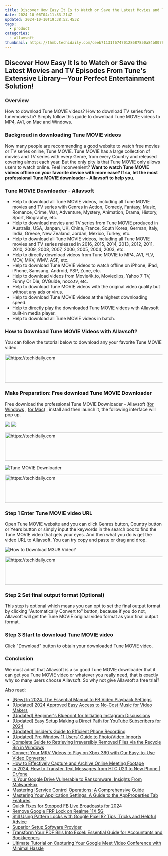 ```yaml
---
title: Discover How Easy It Is to Watch or Save the Latest Movies and TV Episodes From Tune's Extensive Library—Your Perfect Entertainment Solution!
date: 2024-10-06T04:11:33.214Z
updated: 2024-10-10T19:38:52.453Z
tags:
  - product
categories:
  - allavsoft
thumbnail: https://thmb.techidaily.com/ceeb71131f67470128687850a84b0078790624844b7b52caccd45c8365ecdd85.jpg
---
```


## Discover How Easy It Is to Watch or Save the Latest Movies and TV Episodes From Tune's Extensive Library—Your Perfect Entertainment Solution!

### Overview

How to download Tune MOVIE videos? How to download TV series from tunemovies.to? Simply follow this guide to download Tune MOVIE videos to MP4, AVI, on Mac and Windows.

### Backgroud in downloading Tune MOVIE videos

Now many people are recommending a good website to watch free movies or TV series online, Tune MOVIE. Tune MOVIE has a large collection of movies and TV series with every Genre, from every Country and released covering almost each year. But the only pity is that Tune MOVIE only allows users to watch online. Feel inconvenient? **Want to watch Tune MOVIE videos offline on your favorite device with more ease? If so, let the most professional Tune MOVIE downloader - Allavsoft to help you.**

### Tune MOVIE Downloader - Allavsoft

* Help to download all Tune MOVIE videos, including all Tune MOVIE movies and TV series with Genres in Action, Comedy, Fantasy, Music, Romance, Crime, War, Adventure, Mystery, Animation, Drama, History, Sport, Biography, etc.
* Help to download movies and TV series from Tune MOVIE produced in Australia, USA, Janpan, UK, China, France, South Korea, German, Italy, India, Greece, New Zealand, Jordan, Mexico, Turkey, etc.
* Help to download all Tune MOVIE videos, including all Tune MOVIE movies and TV series released in 2016, 2015, 2014, 2013, 2012, 2011, 2010, 2009, 2008, 2007, 2006, 2005, 2004, 2003, etc.
* Help to directly download videos from Tune MOVIE to MP4, AVI, FLV, MOV, MKV, WMV, ASF, etc.
* Help to download Tune MOVIE videos to watch offline on iPhone, iPad, iPhone, Samsung, Android, PSP, Zune, etc.
* Help to download videos from Movie4k.to, Movieclips, Yahoo 7 TV, Funny Or Die, OVGuide, noco.tv, etc.
* Help to download Tune MOVIE videos with the original video quality but without any ads or virus.
* Help to download Tune MOVIE videos at the highest downloading speed.
* Help to directly play the downloaded Tune MOVIE videos with Allavsoft built-in media player.
* Help to download all Tune MOVIE videos in batch.

### How to Download Tune MOVIE Videos with Allavsoft?

You can follow the tutorial below to download any your favorite Tune MOVIE video.

<!-- affiliate ads begin -->
<a href="https://aligracehair.sjv.io/c/5597632/1884002/19272" target="_top" id="1884002">
  <img src="//a.impactradius-go.com/display-ad/19272-1884002" border="0" alt="https://techidaily.com" width="728" height="90"/>
</a>
<img height="0" width="0" src="https://aligracehair.sjv.io/i/5597632/1884002/19272" style="position:absolute;visibility:hidden;" border="0" />
<!-- affiliate ads end -->

### Make Preparation: Free download Tune MOVIE Downloader

Free download the professional Tune MOVIE Downloader - Allavsoft ([for Windows](https://tools.techidaily.com/allavsoft/products/) , [for Mac](https://tools.techidaily.com/allavsoft/products/)) , install and then launch it, the following interface will pop up.

[![](https://www.allavsoft.com/how-to/../images/how-to/free-download-win.jpg)](https://tools.techidaily.com/allavsoft/products/) [![](https://www.allavsoft.com/how-to/../images/how-to/free-download-mac.jpg)](https://tools.techidaily.com/allavsoft/products/)

<!-- affiliate ads begin -->
<a href="https://unicoeye.pxf.io/c/5597632/2134248/18498" target="_top" id="2134248">
  <img src="//a.impactradius-go.com/display-ad/18498-2134248" border="0" alt="https://techidaily.com" width="728" height="90"/>
</a>
<img height="0" width="0" src="https://unicoeye.pxf.io/i/5597632/2134248/18498" style="position:absolute;visibility:hidden;" border="0" />
<!-- affiliate ads end -->

![Tune MOVIE Downloader](https://www.allavsoft.com/how-to/../images/allavsoft/screen-shot-600.jpg)

<!-- affiliate ads begin -->
<a href="https://appsumo.8odi.net/c/5597632/2087408/7443" target="_top" id="2087408">
  <img src="//a.impactradius-go.com/display-ad/7443-2087408" border="0" alt="https://techidaily.com" width="728" height="90"/>
</a>
<img height="0" width="0" src="https://appsumo.8odi.net/i/5597632/2087408/7443" style="position:absolute;visibility:hidden;" border="0" />
<!-- affiliate ads end -->

### Step 1 Enter Tune MOVIE video URL

Open Tune MOVIE website and you can click Genres button, Country button or Years button or simply input the keywords in the search box to find the Tune MOVIE video that gets your eyes. And then what you do is get the video URL to Allavsoft. You can try copy and paste or drag and drop.

![How to Download M3U8 Video?](https://www.allavsoft.com/how-to/../images/how-to/download-rtmp-video/download-rtmp-video.jpg)

<!-- affiliate ads begin -->
<a href="https://appsumo.8odi.net/c/5597632/2137395/7443" target="_top" id="2137395">
  <img src="//a.impactradius-go.com/display-ad/7443-2137395" border="0" alt="https://techidaily.com" width="728" height="90"/>
</a>
<img height="0" width="0" src="https://appsumo.8odi.net/i/5597632/2137395/7443" style="position:absolute;visibility:hidden;" border="0" />
<!-- affiliate ads end -->

### Step 2 Set final output format (Optional)

This step is optional which means you can opt to set the final output format by clicking "Automatically Convert to" button, because if you do not, Allavsoft will get the Tune MOVIE original video format as your final output format.

### Step 3 Start to download Tune MOVIE video

Click "Download" button to obtain your downloaded Tune MOVIE video.

### Conclusion

We must admit that Allavsoft is a so good Tune MOVIE downloader that it can get you Tune MOVIE video or whatever you really need, that is exactly why so many users choose Allavsoft. So why not give Allavsoft a free trial?

<ins class="adsbygoogle"
     style="display:block"
     data-ad-format="autorelaxed"
     data-ad-client="ca-pub-7571918770474297"
     data-ad-slot="1223367746"></ins>

<ins class="adsbygoogle"
     style="display:block"
     data-ad-client="ca-pub-7571918770474297"
     data-ad-slot="8358498916"
     data-ad-format="auto"
     data-full-width-responsive="true"></ins>

<span class="atpl-alsoreadstyle">Also read:</span>
<div><ul>
<li><a href="https://facebook-video-content.techidaily.com/new-in-2024-the-essential-manual-to-fb-video-playback-settings/"><u>[New] In 2024, The Essential Manual to FB Video Playback Settings</u></a></li>
<li><a href="https://facebook-record-videos.techidaily.com/updated-2024-approved-easy-access-to-no-cost-music-for-video-makers/"><u>[Updated] 2024 Approved Easy Access to No-Cost Music for Video Makers</u></a></li>
<li><a href="https://instagram-clips.techidaily.com/updated-beginners-blueprint-for-initiating-instagram-discussions/"><u>[Updated] Beginner's Blueprint for Initiating Instagram Discussions</u></a></li>
<li><a href="https://youtube-webster.techidaily.com/ed-easy-setup-making-a-direct-path-for-youtube-subscribers-for-2024/"><u>[Updated] Easy Setup Making a Direct Path for YouTube Subscribers for 2024</u></a></li>
<li><a href="https://fox-links.techidaily.com/updated-insiders-guide-to-efficient-phone-recording/"><u>[Updated] Insider's Guide to Efficient Phone Recording</u></a></li>
<li><a href="https://fox-links.techidaily.com/updated-pro-window-11-users-guide-to-photovideo-imports/"><u>[Updated] Pro Window 11 Users' Guide to Photo/Video Imports</u></a></li>
<li><a href="https://fox-zaraz.techidaily.com/complete-guide-to-retrieving-irreversibly-removed-files-via-the-recycle-bin-in-windows/"><u>Complete Guide to Retrieving Irreversibly Removed Files via the Recycle Bin in Windows</u></a></li>
<li><a href="https://fox-zaraz.techidaily.com/convert-your-mkv-videos-to-play-on-xbox-360-with-our-easy-to-use-video-converter/"><u>Convert Your MKV Videos to Play on Xbox 360 with Our Easy-to-Use Video Converter</u></a></li>
<li><a href="https://fox-zaraz.techidaily.com/how-to-effectively-capture-and-archive-online-meeting-footage/"><u>How to Effectively Capture and Archive Online Meeting Footage</u></a></li>
<li><a href="https://android-transfer.techidaily.com/in-2024-how-to-transfer-text-messages-from-htc-u23-to-new-phone-drfone-by-drfone-transfer-from-android-transfer-from-android/"><u>In 2024, How to Transfer Text Messages from HTC U23 to New Phone | Dr.fone</u></a></li>
<li><a href="https://fox-zaraz.techidaily.com/is-your-google-drive-vulnerable-to-ransomware-insights-from-malwarefox/"><u>Is Your Google Drive Vulnerable to Ransomware: Insights From MalwareFox</u></a></li>
<li><a href="https://fox-zaraz.techidaily.com/mastering-iservice-control-operations-a-comprehensive-guide/"><u>Mastering IService Control Operations: A Comprehensive Guide</u></a></li>
<li><a href="https://fox-zaraz.techidaily.com/mastering-your-application-settings-a-guide-to-the-appproperties-tab-features/"><u>Mastering Your Application Settings: A Guide to the AppProperties Tab Features</u></a></li>
<li><a href="https://facebook-video-recording.techidaily.com/quick-fixes-for-stopped-fb-live-broadcasts-for-2024/"><u>Quick Fixes for Stopped FB Live Broadcasts for 2024</u></a></li>
<li><a href="https://techidaily.com/remove-google-frp-lock-on-realme-11x-5g-by-drfone-android-unlock-remove-google-frp/"><u>Remove Google FRP Lock on Realme 11X 5G</u></a></li>
<li><a href="https://unlock-android.techidaily.com/still-using-pattern-locks-with-google-pixel-8-tips-tricks-and-helpful-advice-by-drfone-android/"><u>Still Using Pattern Locks with Google Pixel 8? Tips, Tricks and Helpful Advice</u></a></li>
<li><a href="https://fox-zaraz.techidaily.com/superior-setup-software-provider/"><u>Superior Setup Software Provider</u></a></li>
<li><a href="https://fox-zaraz.techidaily.com/transform-your-pdf-bills-into-excel-essential-guide-for-accountants-and-bookkeepers/"><u>Transform Your PDF Bills Into Excel: Essential Guide for Accountants and Bookkeepers</u></a></li>
<li><a href="https://fox-zaraz.techidaily.com/ultimate-tutorial-on-capturing-your-google-meet-video-conference-with-minimal-hassle/"><u>Ultimate Tutorial on Capturing Your Google Meet Video Conference with Minimal Hassle</u></a></li>
</ul></div>

